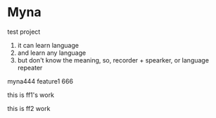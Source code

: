 # Myna
test project

1. it can learn language
2. and learn any language
3. but don't know the meaning, so, recorder + spearker, or language repeater


myna444
feature1 666

this is ff1's work

this is ff2 work
